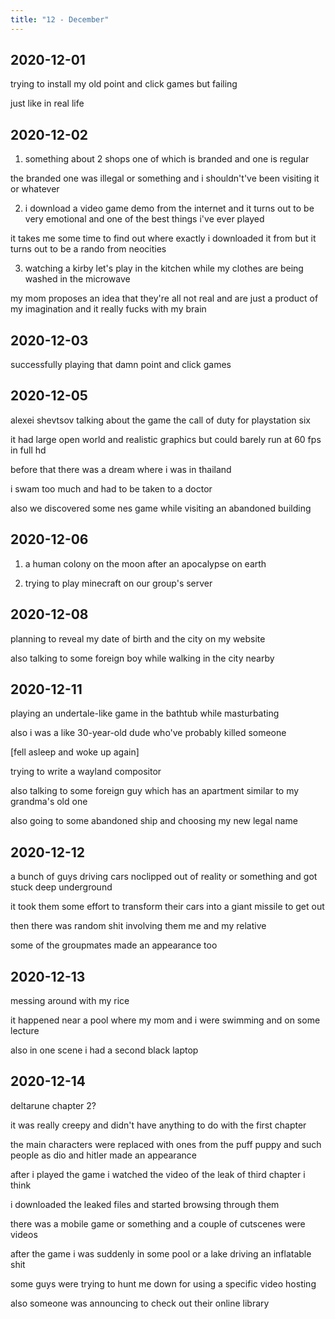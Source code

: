 ```yaml
---
title: "12 - December"
---
```


## 2020-12-01

trying to install my old point and click games but failing

just like in real life

## 2020-12-02

1. something about 2 shops one of which is branded and one is regular

the branded one was illegal or something and i shouldn't've been
visiting it or whatever

2. i download a video game demo from the internet and it turns out to
   be very emotional and one of the best things i've ever played

it takes me some time to find out where exactly i downloaded it from
but it turns out to be a rando from neocities

3. watching a kirby let's play in the kitchen while my clothes are
   being washed in the microwave

my mom proposes an idea that they're all not real and are just a
product of my imagination and it really fucks with my brain

## 2020-12-03

successfully playing that damn point and click games

## 2020-12-05

alexei shevtsov talking about the game the call of duty for
playstation six

it had large open world and realistic graphics but could barely run at
60 fps in full hd

before that there was a dream where i was in thailand

i swam too much and had to be taken to a doctor

also we discovered some nes game while visiting an abandoned building

## 2020-12-06

1. a human colony on the moon after an apocalypse on earth

2. trying to play minecraft on our group's server

## 2020-12-08

planning to reveal my date of birth and the city on my website

also talking to some foreign boy while walking in the city nearby

## 2020-12-11

playing an undertale-like game in the bathtub while masturbating

also i was a like 30-year-old dude who've probably killed someone

[fell asleep and woke up again]

trying to write a wayland compositor

also talking to some foreign guy which has an apartment similar to my
grandma's old one

also going to some abandoned ship and choosing my new legal name

## 2020-12-12

a bunch of guys driving cars noclipped out of reality or something and
got stuck deep underground

it took them some effort to transform their cars into a giant missile
to get out

then there was random shit involving them me and my relative

some of the groupmates made an appearance too

## 2020-12-13

messing around with my rice

it happened near a pool where my mom and i were swimming and on some
lecture

also in one scene i had a second black laptop

## 2020-12-14

deltarune chapter 2?

it was really creepy and didn't have anything to do with the first
chapter

the main characters were replaced with ones from the puff puppy and
such people as dio and hitler made an appearance

after i played the game i watched the video of the leak of third
chapter i think

i downloaded the leaked files and started browsing through them

there was a mobile game or something and a couple of cutscenes were
videos

after the game i was suddenly in some pool or a lake driving an
inflatable shit

some guys were trying to hunt me down for using a specific video
hosting

also someone was announcing to check out their online library

